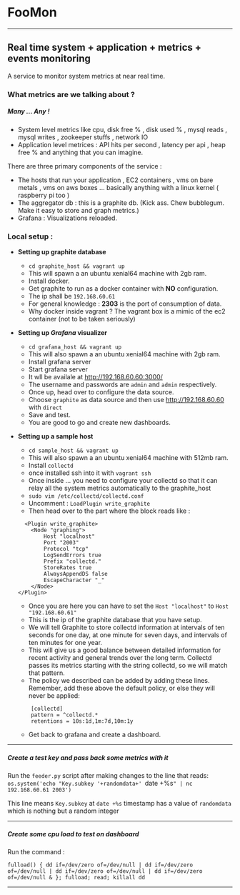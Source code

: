 # FooMon
---
## Real time system + application + metrics + events monitoring

A service to monitor system metrics at near real time.

### What metrics are we talking about ?

##### Many ... Any !
- System level metrics like cpu, disk free % , disk used % , mysql reads , mysql writes , zookeeper stuffs , network IO
- Application level metrices : API hits per second , latency per api , heap free % and anything that you can imagine.

There are three primary components of the service :
- The hosts that run your application , EC2 containers , vms on bare metals , vms on aws boxes ... basically anything with a linux kernel ( raspberry pi too )
- The aggregator db : this is a graphite db. (Kick ass. Chew bubblegum. Make it easy to store and graph metrics.)
- Grafana : Visualizations reloaded.

### Local setup :

- **Setting up graphite database**
  - `cd graphite_host && vagrant up`
  - This will spawn a an ubuntu xenial64 machine with 2gb ram.
  - Install docker.
  - Get graphite to run as a docker container with **NO** configuration.
  - The ip shall be `192.168.60.61`
  - For general knowledge : **2303** is the port of consumption of data.
  - Why docker inside vagrant ?  The vagrant box is a mimic of the ec2 container (not to be taken seriously)


- **Setting up _Grafana_ visualizer**
  - `cd grafana_host && vagrant up`
  - This will also spawn a an ubuntu xenial64 machine with 2gb ram.
  - Install grafana server
  - Start grafana server
  - It wll be availale at http://192.168.60.60:3000/
  - The username and passwords are `admin` and `admin` respectively.
  - Once up, head over to configure the data source.
  - Choose `graphite` as data source and then use http://192.168.60.60 with `direct`
  - Save and test.
  - You are good to go and create new dashboards.


- **Setting up a sample host**
  - `cd sample_host && vagrant up`
  - This will also spawn a an ubuntu xenial64 machine with 512mb ram.
  - Install `collectd`
  - once installed ssh into it with `vagrant ssh`
  - Once inside ... you need to configure your collectd so that it can relay all the system metrics automatically to the graphite_host
  - `sudo vim /etc/collectd/collectd.conf`
  - Uncomment : `LoadPlugin write_graphite`
  - Then head over to the part where the block reads like :
  ```
    <Plugin write_graphite>
      <Node "graphing">
          Host "localhost"
          Port "2003"
          Protocol "tcp"
          LogSendErrors true
          Prefix "collectd."
          StoreRates true
          AlwaysAppendDS false
          EscapeCharacter "_"
      </Node>
  </Plugin>
  ```
  
  - Once you are here you can have to set the `Host "localhost"` to `Host "192.168.60.61"`
  - This is the ip of the graphite database that you have setup.
  - We will tell Graphite to store collectd information at intervals of ten seconds for one day, at one minute for seven days, and intervals of ten minutes for one year.
  - This will give us a good balance between detailed information for recent activity and general trends over the long term. Collectd passes its metrics starting with the string collectd, so we will match that pattern.
  - The policy we described can be added by adding these lines. Remember, add these above the default policy, or else they will never be applied:
  
  ```
      [collectd]
      pattern = ^collectd.*
      retentions = 10s:1d,1m:7d,10m:1y
  ```
  
  - Get back to grafana and create a dashboard.

---

##### Create a test key and pass back some metrics with it

Run the `feeder.py` script after making changes to the line that reads:
`os.system('echo "Key.subkey '+randomdata+' `date +%s`" | nc 192.168.60.61 2003')`

This line means `Key.subkey` at `date +%s` timestamp has a value of `randomdata`
which is nothing but a random integer

---

##### Create some cpu load to test on dashboard

Run the command :

`fulload() { dd if=/dev/zero of=/dev/null | dd if=/dev/zero of=/dev/null | dd if=/dev/zero of=/dev/null | dd if=/dev/zero of=/dev/null & }; fulload; read; killall dd`

---
